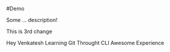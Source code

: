 #Demo

Some ... description!

This is 3rd change


Hey Venkatesh Learning Git Throught CLI Awesome Experience